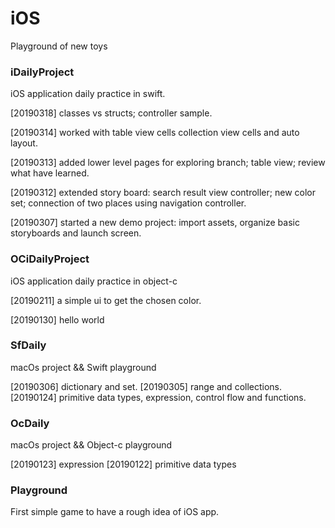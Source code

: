 # iOS
Playground of new toys

### iDailyProject
iOS application daily practice in swift.

[20190318] classes vs structs; controller sample.

[20190314] worked with table view cells collection view cells and auto layout.

[20190313] added lower level pages for exploring branch; table view; review what have learned.

[20190312] extended story board: search result view controller; new color set; connection of two places using navigation controller.

[20190307] started a new demo project: import assets, organize basic storyboards and launch screen.

### OCiDailyProject
iOS application daily practice in object-c

[20190211] a simple ui to get the chosen color.

[20190130] hello world

### SfDaily
macOs project && Swift playground

[20190306] dictionary and set.
[20190305] range and collections.
[20190124] primitive data types, expression, control flow and functions.

### OcDaily
macOs project && Object-c playground

[20190123] expression
[20190122] primitive data types

### Playground
First simple game to have a rough idea of iOS app.
